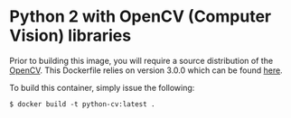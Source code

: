 # Python 2 with OpenCV (Computer Vision) libraries

Prior to building this image, you will require a source distribution of the [OpenCV](http://opencv.org/). This Dockerfile relies on version 3.0.0 which can be found [here](https://github.com/Itseez/opencv/archive/3.0.0.zip).

To build this container, simply issue the following:

```
$ docker build -t python-cv:latest .
```



